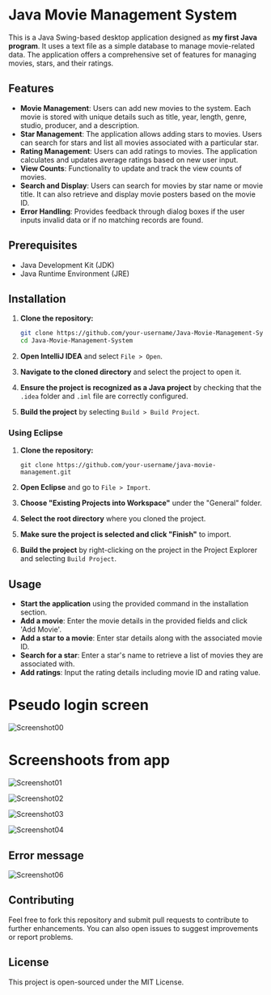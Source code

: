 
# Java Movie Management System

This is a Java Swing-based desktop application designed as **my first Java program**. It uses a text file as a simple database to manage movie-related data. The application offers a comprehensive set of features for managing movies, stars, and their ratings.

## Features

- **Movie Management**: Users can add new movies to the system. Each movie is stored with unique details such as title, year, length, genre, studio, producer, and a description.
- **Star Management**: The application allows adding stars to movies. Users can search for stars and list all movies associated with a particular star.
- **Rating Management**: Users can add ratings to movies. The application calculates and updates average ratings based on new user input.
- **View Counts**: Functionality to update and track the view counts of movies.
- **Search and Display**: Users can search for movies by star name or movie title. It can also retrieve and display movie posters based on the movie ID.
- **Error Handling**: Provides feedback through dialog boxes if the user inputs invalid data or if no matching records are found.

## Prerequisites

- Java Development Kit (JDK)
- Java Runtime Environment (JRE)

## Installation

1. **Clone the repository:**
   ```bash
   git clone https://github.com/your-username/Java-Movie-Management-System.git
   cd Java-Movie-Management-System


2.  **Open IntelliJ IDEA** and select `File > Open`.
    
3.  **Navigate to the cloned directory** and select the project to open it.
    
4.  **Ensure the project is recognized as a Java project** by checking that the `.idea` folder and `.iml` file are correctly configured.
    
5.  **Build the project** by selecting `Build > Build Project`.
    

### Using Eclipse

1.  **Clone the repository:**
    
    `git clone https://github.com/your-username/java-movie-management.git` 
    
2.  **Open Eclipse** and go to `File > Import`.
    
3.  **Choose "Existing Projects into Workspace"** under the "General" folder.
    
4.  **Select the root directory** where you cloned the project.
    
5.  **Make sure the project is selected and click "Finish"** to import.
    
6.  **Build the project** by right-clicking on the project in the Project Explorer and selecting `Build Project`.

    

## Usage

-   **Start the application** using the provided command in the installation section.
-   **Add a movie**: Enter the movie details in the provided fields and click 'Add Movie'.
-   **Add a star to a movie**: Enter star details along with the associated movie ID.
-   **Search for a star**: Enter a star's name to retrieve a list of movies they are associated with.
-   **Add ratings**: Input the rating details including movie ID and rating value.

# Pseudo login screen
![Screenshot00](https://github.com/FurkanBaran/MovieDatabaseApplication/assets/21145014/d928157f-f4af-4223-9a8c-d4695ce4b24d)

# Screenshoots from app
![Screenshot01](https://github.com/FurkanBaran/MovieDatabaseApplication/assets/21145014/83f4cc20-9572-4784-9fd8-f402b6e7bcef)

![Screenshot02](https://github.com/FurkanBaran/MovieDatabaseApplication/assets/21145014/cb2e1049-e90f-4b89-91eb-81d622bd5adf)

![Screenshot03](https://github.com/FurkanBaran/MovieDatabaseApplication/assets/21145014/ae5035f5-edc7-4c4f-97d6-5f02f1629fbc)

![Screenshot04](https://github.com/FurkanBaran/MovieDatabaseApplication/assets/21145014/6b4e86cb-ea9b-4eaf-86c0-bd8849901fc3)

## Error message
![Screenshot06](https://github.com/FurkanBaran/MovieDatabaseApplication/assets/21145014/1fcae0d3-ad3b-479c-add8-2edb6e911020)


## Contributing

Feel free to fork this repository and submit pull requests to contribute to further enhancements. You can also open issues to suggest improvements or report problems.

## License

This project is open-sourced under the MIT License.
